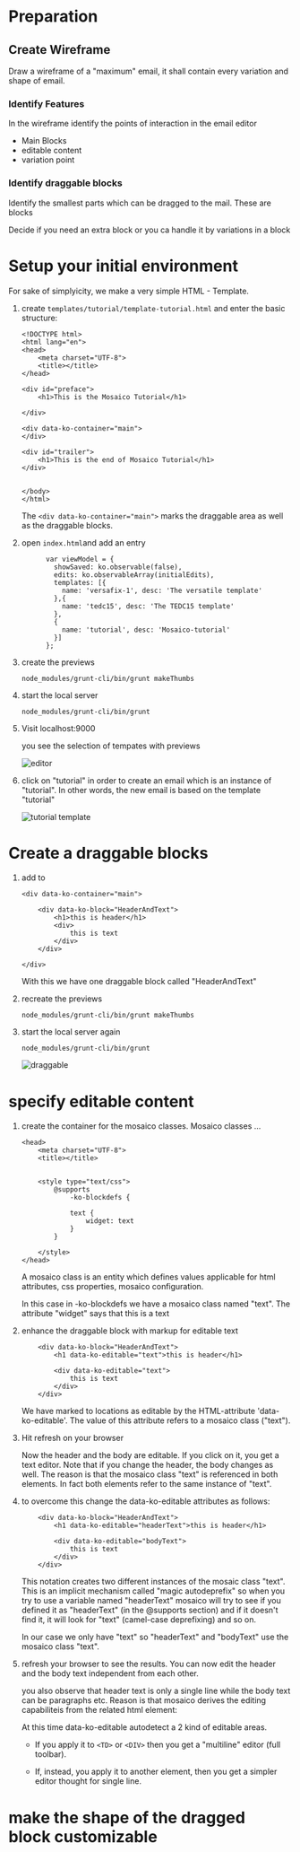 # Preparation

## Create Wireframe

Draw a wireframe of a "maximum" email, it shall contain every variation
and shape of email.

### Identify Features

In the wireframe identify the points of interaction in the email editor

-   Main Blocks
-   editable content
-   variation point

### Identify draggable blocks

Identify the smallest parts which can be dragged to the mail. These are
blocks

Decide if you need an extra block or you ca handle it by variations in a
block

# Setup your initial environment

For sake of simplyicity, we make a very simple HTML - Template.

1.  create `templates/tutorial/template-tutorial.html` and enter the
    basic structure:

        <!DOCTYPE html>
        <html lang="en">
        <head>
            <meta charset="UTF-8">
            <title></title>
        </head>

        <div id="preface">
            <h1>This is the Mosaico Tutorial</h1>

        </div>

        <div data-ko-container="main">
        </div>

        <div id="trailer">
            <h1>This is the end of Mosaico Tutorial</h1>
        </div>


        </body>
        </html>

    The `<div data-ko-container="main">` marks the draggable area as
    well as the draggable blocks.

2.  open `index.html`and add an entry

              var viewModel = {
                showSaved: ko.observable(false),
                edits: ko.observableArray(initialEdits),
                templates: [{
                  name: 'versafix-1', desc: 'The versatile template'
                },{
                  name: 'tedc15', desc: 'The TEDC15 template'
                },
                {
                  name: 'tutorial', desc: 'Mosaico-tutorial'
                }]
              };

3.  create the previews

        node_modules/grunt-cli/bin/grunt makeThumbs

4.  start the local server

        node_modules/grunt-cli/bin/grunt

5.  Visit localhost:9000

    you see the selection of tempates with previews

    ![editor][] 

6.  click on "tutorial" in order to create an email which is an instance
    of "tutorial". In other words, the new email is based on the
    template "tutorial"

    ![tutorial template][] 

# Create a draggable blocks

1.  add to

        <div data-ko-container="main">

            <div data-ko-block="HeaderAndText">
                <h1>this is header</h1>
                <div>
                    this is text
                </div>
            </div>

        </div>

    With this we have one draggable block called "HeaderAndText"

2.  recreate the previews

        node_modules/grunt-cli/bin/grunt makeThumbs

3.  start the local server again

        node_modules/grunt-cli/bin/grunt

    ![draggable][]

# specify editable content

1.  create the container for the mosaico classes. Mosaico classes ...

        <head>
            <meta charset="UTF-8">
            <title></title>


            <style type="text/css">
                @supports
                    -ko-blockdefs {

                    text {
                        widget: text
                    }
                }

            </style>
        </head>

    A mosaico class is an entity which defines values applicable for
    html attributes, css properties, mosaico configuration.

    In this case in -ko-blockdefs we have a mosaico class named "text".
    The attribute "widget" says that this is a text

2.  enhance the draggable block with markup for editable text

            <div data-ko-block="HeaderAndText">
                <h1 data-ko-editable="text">this is header</h1>

                <div data-ko-editable="text">
                    this is text
                </div>
            </div>

    We have marked to locations as editable by the HTML-attribute
    'data-ko-editable'. The value of this attribute refers to a mosaico
    class ("text").

3.  Hit refresh on your browser

    Now the header and the body are editable. If you click on it, you
    get a text editor. Note that if you change the header, the body
    changes as well. The reason is that the mosaico class "text" is
    referenced in both elements. In fact both elements refer to the same
    instance of "text".

4.  to overcome this change the data-ko-editable attributes as follows:

            <div data-ko-block="HeaderAndText">
                <h1 data-ko-editable="headerText">this is header</h1>

                <div data-ko-editable="bodyText">
                    this is text
                </div>
            </div>

    This notation creates two different instances of the mosaic class
    "text". This is an implicit mechanism called "magic autodeprefix" so
    when you try to use a variable named "headerText" mosaico will try
    to see if you defined it as "headerText" (in the @supports section)
    and if it doesn't find it, it will look for "text" (camel-case
    deprefixing) and so on.

    In our case we only have "text" so "headerText" and "bodyText" use
    the mosaico class "text".

5.  refresh your browser to see the results. You can now edit the header
    and the body text independent from each other.

    you also observe that header text is only a single line while the
    body text can be paragraphs etc. Reason is that mosaico derives the
    editing capabiliteis from the related html element:

    At this time data-ko-editable autodetect a 2 kind of editable areas.

    -   If you apply it to `<TD>` or `<DIV>` then you get a "multiline"
        editor (full toolbar).

    -   If, instead, you apply it to another element, then you get a
        simpler editor thought for single line.
        
# make the shape of the dragged block customizable


        

  [editor]: screenshot_384.jpg
  [tutorial template]: screenshot_385.jpg
  [draggable]: screenshot_386.jpg

